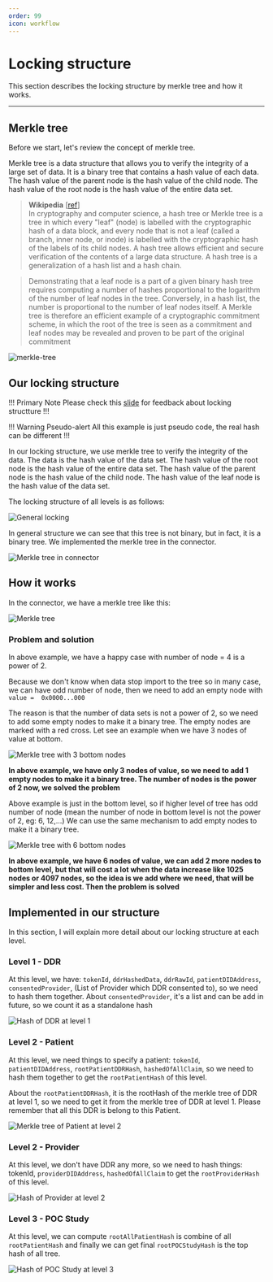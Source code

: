 ```yaml
---
order: 99
icon: workflow
---
```


# Locking structure

This section describes the locking structure by merkle tree and how it works.

---

## Merkle tree

Before we start, let's review the concept of merkle tree.

Merkle tree is a data structure that allows you to verify the integrity of a large set of data. It is a binary tree that contains a hash value of each data. The hash value of the parent node is the hash value of the child node. The hash value of the root node is the hash value of the entire data set.

> **Wikipedia** [[ref](https://en.wikipedia.org/wiki/Merkle_tree)]  
> In cryptography and computer science, a hash tree or Merkle tree is a tree in which every "leaf" (node) is labelled with the cryptographic hash of a data block, and every node that is not a leaf (called a branch, inner node, or inode) is labelled with the cryptographic hash of the labels of its child nodes. A hash tree allows efficient and secure verification of the contents of a large data structure. A hash tree is a generalization of a hash list and a hash chain.

> Demonstrating that a leaf node is a part of a given binary hash tree requires computing a number of hashes proportional to the logarithm of the number of leaf nodes in the tree. Conversely, in a hash list, the number is proportional to the number of leaf nodes itself. A Merkle tree is therefore an efficient example of a cryptographic commitment scheme, in which the root of the tree is seen as a commitment and leaf nodes may be revealed and proven to be part of the original commitment

![merkle-tree](./images/1920px-Hash_Tree.svg.png)

## Our locking structure

!!! Primary Note
Please check this [slide](https://docs.google.com/presentation/d/1nhwMKBfn4teSlBzFysbuutz5ZrBIiifI/edit?usp=sharing&ouid=100833370354507851325&rtpof=true&sd=true) for feedback about locking structture
!!!

!!! Warning Pseudo-alert
All this example is just pseudo code, the real hash can be different
!!!

In our locking structure, we use merkle tree to verify the integrity of the data. The data is the hash value of the data set. The hash value of the root node is the hash value of the entire data set. The hash value of the parent node is the hash value of the child node. The hash value of the leaf node is the hash value of the data set.

The locking structure of all levels is as follows:

![General locking](./images/LockFinalSolution.drawio.png)

In general structure we can see that this tree is not binary, but in fact, it is a binary tree. We implemented the merkle tree in the connector.

![Merkle tree in connector](./images/mekleconnect.png)

## How it works

In the connector, we have a merkle tree like this:

![Merkle tree](./images/merkletree.drawio.png)

### Problem and solution

In above example, we have a happy case with number of node = 4 is a power of 2.

Because we don't know when data stop import to the tree so in many case, we can have odd number of node, then we need to add an empty node with `value =  0x0000...000`

The reason is that the number of data sets is not a power of 2, so we need to add some empty nodes to make it a binary tree. The empty nodes are marked with a red cross. Let see an example when we have 3 nodes of value at bottom.

![Merkle tree with 3 bottom nodes](./images/merkletreeodd.drawio.png)

**In above example, we have only 3 nodes of value, so we need to add 1 empty nodes to make it a binary tree. The number of nodes is the power of 2 now, we solved the problem**

Above example is just in the bottom level, so if higher level of tree has odd number of node (mean the number of node in bottom level is not the power of 2, eg: 6, 12,...) We can use the same mechanism to add empty nodes to make it a binary tree.

![Merkle tree with 6 bottom nodes](./images/merkletreeodd6node.drawio.png)

**In above example, we have 6 nodes of value, we can add 2 more nodes to bottom level, but that will cost a lot when the data increase like 1025 nodes or 4097 nodes, so the idea is we add where we need, that will be simpler and less cost. Then the problem is solved**

## Implemented in our structure

In this section, I will explain more detail about our locking structure at each level.

### Level 1 - DDR

At this level, we have: `tokenId`, `ddrHashedData`, `ddrRawId`, `patientDIDAddress`, `consentedProvider`, (List of Provider which DDR consented to), so we need to hash them together.
About `consentedProvider`, it's a list and can be add in future, so we count it as a standalone hash

![Hash of DDR at level 1](./images/rootDDRHash.drawio.png)

### Level 2 - Patient

At this level, we need things to specify a patient: `tokenId`, `patientDIDAddress`, `rootPatientDDRHash`, `hashedOfAllClaim`, so we need to hash them together to get the `rootPatientHash` of this level.

About the `rootPatientDDRHash`, it is the rootHash of the merkle tree of DDR at level 1, so we need to get it from the merkle tree of DDR at level 1. Please remember that all this DDR is belong to this Patient.

![Merkle tree of Patient at level 2](./images/rootPatientHash.drawio.png)

### Level 2 - Provider

At this level, we don't have DDR any more, so we need to hash things: tokenId, `providerDIDAddress`, `hashedOfAllClaim` to get the `rootProviderHash` of this level.

![Hash of Provider at level 2](./images/rootProviderHash.drawio.png)

### Level 3 - POC Study

At this level, we can compute `rootAllPatientHash` is combine of all `rootPatientHash` and finally we can get final `rootPOCStudyHash` is the top hash of all tree.

![Hash of POC Study at level 3](./images/rootPOCStudyHash.drawio.png)
